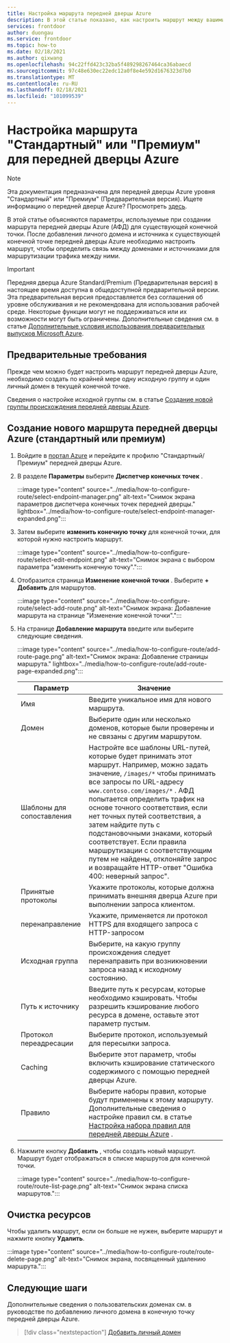 ```yaml
---
title: Настройка маршрута передней дверцы Azure
description: В этой статье показано, как настроить маршрут между вашими доменами и исходными группами.
services: frontdoor
author: duongau
ms.service: frontdoor
ms.topic: how-to
ms.date: 02/18/2021
ms.author: qixwang
ms.openlocfilehash: 94c22ffd423c32ba5f489298267464ca36abaecd
ms.sourcegitcommit: 97c48e630ec22edc12a0f8e4e592d1676323d7b0
ms.translationtype: MT
ms.contentlocale: ru-RU
ms.lasthandoff: 02/18/2021
ms.locfileid: "101099539"
---
```

# <a name="configure-an-azure-front-door-standardpremium-route"></a>Настройка маршрута "Стандартный" или "Премиум" для передней дверцы Azure

> [!Note]
> Эта документация предназначена для передней дверцы Azure уровня "Стандартный" или "Премиум" (Предварительная версия). Ищете информацию о передней дверце Azure? Просмотреть [здесь](../front-door-overview.md).

В этой статье объясняются параметры, используемые при создании маршрута передней дверцы Azure (АФД) для существующей конечной точки. После добавления личного домена и источника к существующей конечной точке передней дверцы Azure необходимо настроить маршрут, чтобы определить связь между доменами и источниками для маршрутизации трафика между ними.

> [!IMPORTANT]
> Передняя дверца Azure Standard/Premium (Предварительная версия) в настоящее время доступна в общедоступной предварительной версии.
> Эта предварительная версия предоставляется без соглашения об уровне обслуживания и не рекомендована для использования рабочей среде. Некоторые функции могут не поддерживаться или их возможности могут быть ограничены.
> Дополнительные сведения см. в статье [Дополнительные условия использования предварительных выпусков Microsoft Azure](https://azure.microsoft.com/support/legal/preview-supplemental-terms/).

## <a name="prerequisites"></a>Предварительные требования

Прежде чем можно будет настроить маршрут передней дверцы Azure, необходимо создать по крайней мере одну исходную группу и один личный домен в текущей конечной точке. 

Сведения о настройке исходной группы см. в статье [Создание новой группы происхождения передней дверцы Azure](how-to-create-origin.md). 

## <a name="create-a-new-azure-front-door-standardpremium-route"></a>Создание нового маршрута передней дверцы Azure (стандартный или премиум)

1. Войдите в [портал Azure](https://portal.azure.com) и перейдите к профилю "Стандартный/Премиум" передней дверцы Azure.

1. В разделе **Параметры** выберите **Диспетчер конечных точек** .
   
    :::image type="content" source="../media/how-to-configure-route/select-endpoint-manager.png" alt-text="Снимок экрана параметров диспетчера конечных точек передней дверцы." lightbox="../media/how-to-configure-route/select-endpoint-manager-expanded.png":::

1. Затем выберите **изменить конечную точку** для конечной точки, для которой нужно настроить маршрут.
   
    :::image type="content" source="../media/how-to-configure-route/select-edit-endpoint.png" alt-text="Снимок экрана с выбором параметра &quot;изменить конечную точку&quot;.":::

1. Отобразится страница **Изменение конечной точки** . Выберите **+ Добавить** для маршрутов.
    
    :::image type="content" source="../media/how-to-configure-route/select-add-route.png" alt-text="Снимок экрана: Добавление маршрута на странице &quot;Изменение конечной точки&quot;.":::    
    
1. На странице **Добавление маршрута** введите или выберите следующие сведения.

    :::image type="content" source="../media/how-to-configure-route/add-route-page.png" alt-text="Снимок экрана: Добавление страницы маршрута." lightbox="../media/how-to-configure-route/add-route-page-expanded.png"::: 

    | Параметр | Значение |
    | --- | --- |
    | Имя | Введите уникальное имя для нового маршрута. |   
    | Домен| Выберите один или несколько доменов, которые были проверены и не связаны с другим маршрутом. |
    | Шаблоны для сопоставления  | Настройте все шаблоны URL-путей, которые будет принимать этот маршрут. Например, можно задать значение, `/images/*` чтобы принимать все запросы по URL-адресу `www.contoso.com/images/*` . АФД попытается определить трафик на основе точного соответствия, если нет точных путей соответствия, а затем найдите путь с подстановочными знаками, который соответствует. Если правила маршрутизации с соответствующим путем не найдены, отклоняйте запрос и возвращайте HTTP-ответ "Ошибка 400: неверный запрос". |
    | Принятые протоколы | Укажите протоколы, которые должна принимать внешняя дверца Azure при выполнении запроса клиентом. |
    | перенаправление | Укажите, применяется ли протокол HTTPS для входящего запроса с HTTP-запросом |
    | Исходная группа | Выберите, на какую группу происхождения следует перенаправить при возникновении запроса назад к исходному состоянию. |
    | Путь к источнику | Введите путь к ресурсам, которые необходимо кэшировать. Чтобы разрешить кэширование любого ресурса в домене, оставьте этот параметр пустым. |
    | Протокол переадресации | Выберите протокол, используемый для пересылки запроса. |
    | Caching | Выберите этот параметр, чтобы включить кэширование статического содержимого с помощью передней дверцы Azure. |
    | Правило | Выберите наборы правил, которые будут применены к этому маршруту. Дополнительные сведения о настройке правил см. в статье [Настройка набора правил для передней дверцы Azure](how-to-configure-rule-set.md) . | 

1. Нажмите кнопку **Добавить** , чтобы создать новый маршрут. Маршрут будет отображаться в списке маршрутов для конечной точки.
    
    :::image type="content" source="../media/how-to-configure-route/route-list-page.png" alt-text="Снимок экрана списка маршрутов.":::  
    
## <a name="clean-up-resources"></a>Очистка ресурсов

Чтобы удалить маршрут, если он больше не нужен, выберите маршрут и нажмите кнопку **Удалить**. 

:::image type="content" source="../media/how-to-configure-route/route-delete-page.png" alt-text="Снимок экрана, посвященный удалению маршрута.":::  

## <a name="next-steps"></a>Следующие шаги
Дополнительные сведения о пользовательских доменах см. в руководстве по добавлению личного домена в конечную точку передней дверцы Azure.

> [!div class="nextstepaction"]
> [Добавить личный домен]()
